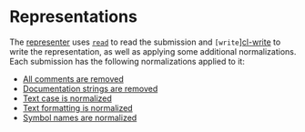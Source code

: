 # Representations

The [representer][representer] uses [`read`][cl-read] to read the submission and `[write`][cl-write] to write the representation, as well as applying some additional normalizations.
Each submission has the following normalizations applied to it:

- [All comments are removed][remove-comments]
- [Documentation strings are removed][remove-doc-strings]
- [Text case is normalized][normalize-case]
- [Text formatting is normalized][normalize-formatting]
- [Symbol names are normalized][normalize-names]

[cl-read]: http://www.lispworks.com/documentation/HyperSpec/Body/f_rd_rd.htm
[cl-write]: http://www.lispworks.com/documentation/HyperSpec/Body/f_wr_pr.htm
[normalize-case]: https://exercism.org/docs/tracks/common-lisp/representer-normalizations#h-normalize-text-case
[normalize-formatting]: https://exercism.org/docs/tracks/common-lisp/representer-normalizations#h-normalize-text-formatting
[normalize-names]: https://exercism.org/docs/tracks/common-lisp/representer-normalizations#h-normalize-symbol-names
[remove-comments]: https://exercism.org/docs/tracks/common-lisp/representer-normalizations#h-remove-comments
[remove-doc-strings]: https://exercism.org/docs/tracks/common-lisp/representer-normalizations#h-remove-documentation-strings
[representer]: https://github.com/exercism/common-lisp-representer
